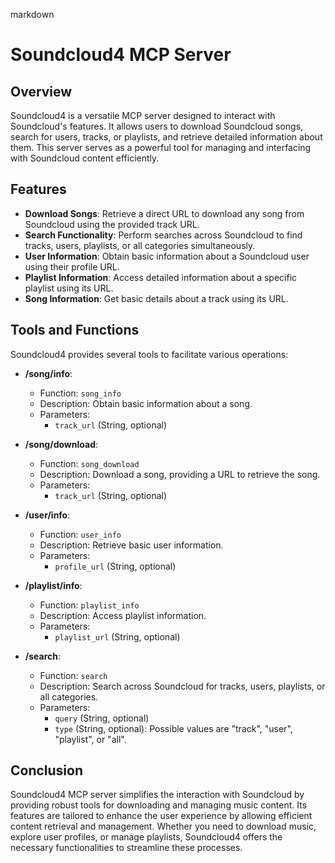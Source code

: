 markdown
# Soundcloud4 MCP Server

## Overview

Soundcloud4 is a versatile MCP server designed to interact with Soundcloud's features. It allows users to download Soundcloud songs, search for users, tracks, or playlists, and retrieve detailed information about them. This server serves as a powerful tool for managing and interfacing with Soundcloud content efficiently.

## Features

- **Download Songs**: Retrieve a direct URL to download any song from Soundcloud using the provided track URL.
- **Search Functionality**: Perform searches across Soundcloud to find tracks, users, playlists, or all categories simultaneously.
- **User Information**: Obtain basic information about a Soundcloud user using their profile URL.
- **Playlist Information**: Access detailed information about a specific playlist using its URL.
- **Song Information**: Get basic details about a track using its URL.

## Tools and Functions

Soundcloud4 provides several tools to facilitate various operations:

- **/song/info**: 
  - Function: `song_info`
  - Description: Obtain basic information about a song.
  - Parameters: 
    - `track_url` (String, optional)

- **/song/download**:
  - Function: `song_download`
  - Description: Download a song, providing a URL to retrieve the song.
  - Parameters: 
    - `track_url` (String, optional)

- **/user/info**:
  - Function: `user_info`
  - Description: Retrieve basic user information.
  - Parameters:
    - `profile_url` (String, optional)

- **/playlist/info**:
  - Function: `playlist_info`
  - Description: Access playlist information.
  - Parameters:
    - `playlist_url` (String, optional)

- **/search**:
  - Function: `search`
  - Description: Search across Soundcloud for tracks, users, playlists, or all categories.
  - Parameters:
    - `query` (String, optional)
    - `type` (String, optional): Possible values are "track", "user", "playlist", or "all".

## Conclusion

Soundcloud4 MCP server simplifies the interaction with Soundcloud by providing robust tools for downloading and managing music content. Its features are tailored to enhance the user experience by allowing efficient content retrieval and management. Whether you need to download music, explore user profiles, or manage playlists, Soundcloud4 offers the necessary functionalities to streamline these processes.